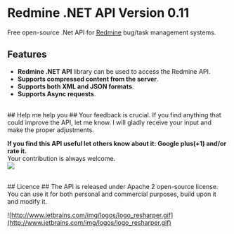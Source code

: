# Redmine .NET API Version 0.11 #
Free open-source .Net API for [Redmine](http://www.redmine.org) bug/task management systems.
<br />
## Features ##
  * **Redmine .NET API** library can be used to access the Redmine API.
  * **Supports compressed content from the server**.
  * **Supports both XML and JSON formats**.
  * **Supports Async requests**.

<br />
## Help me help you ##
Your feedback is crucial. If you find anything that could improve the API, let me know. I will gladly receive your input and make the proper adjustments.

**If you find this API useful let others know about it: Google plus(+1) and/or rate it.**<br />
Your contribution is always welcome.
<br />
[![](https://www.paypalobjects.com/en_US/i/btn/btn_donateCC_LG.gif)](https://www.paypal.com/cgi-bin/webscr?cmd=_s-xclick&hosted_button_id=7Y8S38EVLBQAU)

<br />
## Licence ##
The API is released under Apache 2 open-source license. You can use it for both personal and commercial purposes, build upon it and modify it.

![http://www.jetbrains.com/img/logos/logo_resharper.gif](http://www.jetbrains.com/img/logos/logo_resharper.gif)